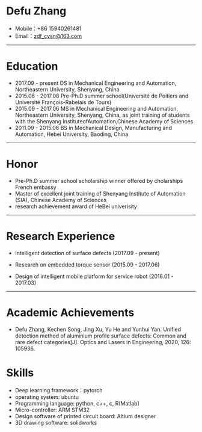 # Defu Zhang

- Mobile：+86 15940261481
- Email：zdf_cvsn@163.com 

------
# Education

- 2017.09 - present   DS in Mechanical Engineering and Automation, Northeastern University, Shenyang, China
- 2015.06 - 2017.08   Pre-Ph.D summer school(Université de Poitiers and Université François-Rabelais de Tours)
- 2015.09 - 2017.06   MS in Mechanical Engineering and Automation, Northeastern University, Shenyang, China, as joint training of students with the Shenyang InstituteofAutomation,Chinese Academy of Sciences
- 2011.09 - 2015.06   BS in Mechanical Design, Manufacturing and Automation, Hebei University, Baoding, China

------
# Honor

- Pre-Ph.D summer school scholarship winner offered by cholarships French embassy
- Master of excellent joint training of Shenyang Institute of Automation (SIA), Chinese Academy of Sciences
- research achievement award of HeBei univerisity   
------
# Research Experience

- Intelligent detection of surface defects (2017.09 - present)

- Research on embedded torque sensor (2015.09 - 2017.06)

- Design of intelligent mobile platform for service robot (2016.01 - 2017.03)

------
# Academic Achievements
- Defu Zhang, Kechen Song, Jing Xu, Yu He and Yunhui Yan. Unified detection method of aluminium profile surface defects: Common and rare defect categories[J]. Optics and Lasers in Engineering, 2020, 126: 105936. 
# Skills

- Deep learning framework：pytorch
- operating system: ubuntu
- Programming language: python, c++, c, R(Matlab)
- Micro-controller: ARM STM32
- Design software of printed circuit board: Altium designer
- 3D drawing software: solidworks
